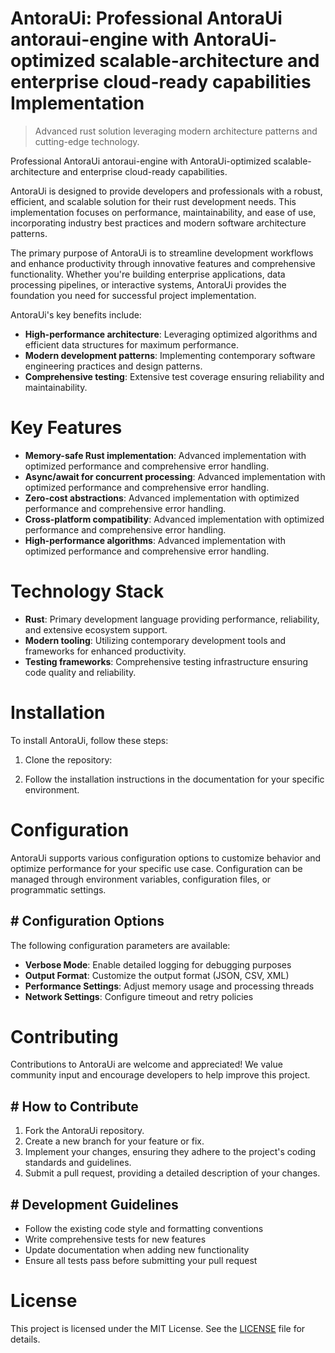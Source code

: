 <!-- fallback_AntoraUi_20251001222349_54919 -->

# AntoraUi: Professional AntoraUi antoraui-engine with AntoraUi-optimized scalable-architecture and enterprise cloud-ready capabilities Implementation
> Advanced rust solution leveraging modern architecture patterns and cutting-edge technology.

Professional AntoraUi antoraui-engine with AntoraUi-optimized scalable-architecture and enterprise cloud-ready capabilities.

AntoraUi is designed to provide developers and professionals with a robust, efficient, and scalable solution for their rust development needs. This implementation focuses on performance, maintainability, and ease of use, incorporating industry best practices and modern software architecture patterns.

The primary purpose of AntoraUi is to streamline development workflows and enhance productivity through innovative features and comprehensive functionality. Whether you're building enterprise applications, data processing pipelines, or interactive systems, AntoraUi provides the foundation you need for successful project implementation.

AntoraUi's key benefits include:

* **High-performance architecture**: Leveraging optimized algorithms and efficient data structures for maximum performance.
* **Modern development patterns**: Implementing contemporary software engineering practices and design patterns.
* **Comprehensive testing**: Extensive test coverage ensuring reliability and maintainability.

# Key Features

* **Memory-safe Rust implementation**: Advanced implementation with optimized performance and comprehensive error handling.
* **Async/await for concurrent processing**: Advanced implementation with optimized performance and comprehensive error handling.
* **Zero-cost abstractions**: Advanced implementation with optimized performance and comprehensive error handling.
* **Cross-platform compatibility**: Advanced implementation with optimized performance and comprehensive error handling.
* **High-performance algorithms**: Advanced implementation with optimized performance and comprehensive error handling.

# Technology Stack

* **Rust**: Primary development language providing performance, reliability, and extensive ecosystem support.
* **Modern tooling**: Utilizing contemporary development tools and frameworks for enhanced productivity.
* **Testing frameworks**: Comprehensive testing infrastructure ensuring code quality and reliability.

# Installation

To install AntoraUi, follow these steps:

1. Clone the repository:


2. Follow the installation instructions in the documentation for your specific environment.

# Configuration

AntoraUi supports various configuration options to customize behavior and optimize performance for your specific use case. Configuration can be managed through environment variables, configuration files, or programmatic settings.

## # Configuration Options

The following configuration parameters are available:

* **Verbose Mode**: Enable detailed logging for debugging purposes
* **Output Format**: Customize the output format (JSON, CSV, XML)
* **Performance Settings**: Adjust memory usage and processing threads
* **Network Settings**: Configure timeout and retry policies

# Contributing

Contributions to AntoraUi are welcome and appreciated! We value community input and encourage developers to help improve this project.

## # How to Contribute

1. Fork the AntoraUi repository.
2. Create a new branch for your feature or fix.
3. Implement your changes, ensuring they adhere to the project's coding standards and guidelines.
4. Submit a pull request, providing a detailed description of your changes.

## # Development Guidelines

* Follow the existing code style and formatting conventions
* Write comprehensive tests for new features
* Update documentation when adding new functionality
* Ensure all tests pass before submitting your pull request

# License

This project is licensed under the MIT License. See the [LICENSE](https://github.com/Willysc10/AntoraUi/blob/main/LICENSE) file for details.
